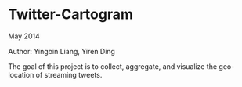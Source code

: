 # Twitter-Cartogram
May 2014

Author: Yingbin Liang, Yiren Ding

The goal of this project is to collect, aggregate, and visualize the geo-location of streaming tweets.
